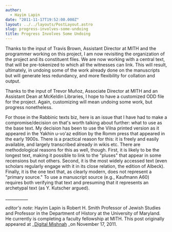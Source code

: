 ```yaml
---
author:
  - Hayim Lapin
date: "2011-11-17T19:52:00.000Z"
layout: ../../layouts/PostLayout.astro
slug: progress-involves-some-undoing
title: Progress Involves Some Undoing
---
```


Thanks to the input of Travis Brown, Assistant Director at MITH and the programmer working on this project, I am now revisiting the organization of the project and its constituent files. We are now working with a central text, that will be pre-tokenized to which all the witnesses can link. This will result, ultimately, in undoing some of the work already done on the manuscripts but will generate less redundancy, and more flexibility for collation and output.

Thanks to the input of Trevor Muñoz, Associate Director at MITH and an Assistant Dean at McKeldin Libraries, I hope to have a customized ODD file for the project. Again, customizing will mean undoing some work, but progress nonetheless.

For those in the Rabbinic texts biz, here is an issue that I have had to make a compromise/decision on that's worth talking about further: what to use as the base text. My decision has been to use the Vilna printed version as it appeared in the Yakhin u-vo'az edition by the Romm press that appeared in the early 1900s. There is a practical reason for this: it is freely and easily available, and largely transcribed already in wikis etc. There are methodological reasons for this as well, though. First, it is likely to be the longest text, making it possible to link to the "pluses" that appear in some recensions but not others. Second, it is the most widely accessed text (even scholars regularly engage with it in its close relation, the edition of Albeck). Finally, it is the one text that, as clearly modern, does not represent a "primary source." To use a manuscript source (e.g., Kaufmann A60) requires both verifying that text and presuming that it represents an archetypal text (as Y. Kutscher argued).

\_\_\_\_\_\_\_\_\_\_\_

_editor's note_: Hayim Lapin is Robert H. Smith Professor of Jewish Studies and Professor in the Department of History at the University of Maryland. He currently is completing a faculty fellowship at MITH. This post originally appeared at \_[Digital Mishnah](http://www.digitalmishnah.org/uncategorized/progress-involves-some-undoing/) \_on November 17, 2011.
